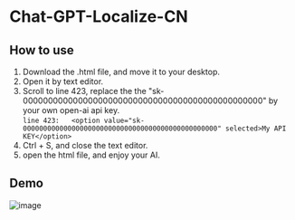# Chat-GPT-Localize-CN

## How to use
1. Download the .html file, and move it to your desktop.
2. Open it by text editor.
3. Scroll to line 423, replace the the "sk-000000000000000000000000000000000000000000000000" by your own open-ai api key. <br />`line 423:   <option value="sk-000000000000000000000000000000000000000000000000" selected>My API KEY</option>`
4. Ctrl + S, and close the text editor.
5. open the html file, and enjoy your AI.

## Demo
![image](https://user-images.githubusercontent.com/78750074/232291540-2f6f26b3-d391-4d2b-b119-29aaf5580781.png)
